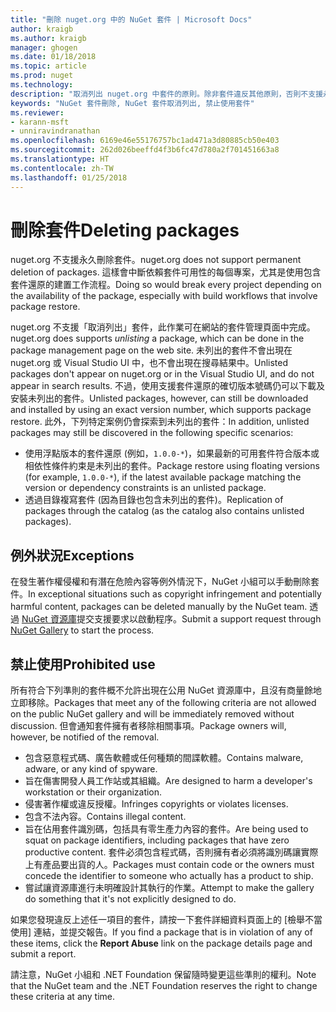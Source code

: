 ```yaml
---
title: "刪除 nuget.org 中的 NuGet 套件 | Microsoft Docs"
author: kraigb
ms.author: kraigb
manager: ghogen
ms.date: 01/18/2018
ms.topic: article
ms.prod: nuget
ms.technology: 
description: "取消列出 nuget.org 中套件的原則。除非套件違反其他原則，否則不支援永久刪除。"
keywords: "NuGet 套件刪除, NuGet 套件取消列出, 禁止使用套件"
ms.reviewer:
- karann-msft
- unniravindranathan
ms.openlocfilehash: 6169e46e55176757bc1ad471a3d80885cb50e403
ms.sourcegitcommit: 262d026beeffd4f3b6fc47d780a2f701451663a8
ms.translationtype: HT
ms.contentlocale: zh-TW
ms.lasthandoff: 01/25/2018
---
```

# <a name="deleting-packages"></a><span data-ttu-id="20678-104">刪除套件</span><span class="sxs-lookup"><span data-stu-id="20678-104">Deleting packages</span></span>

<span data-ttu-id="20678-105">nuget.org 不支援永久刪除套件。</span><span class="sxs-lookup"><span data-stu-id="20678-105">nuget.org does not support permanent deletion of packages.</span></span> <span data-ttu-id="20678-106">這樣會中斷依賴套件可用性的每個專案，尤其是使用包含套件還原的建置工作流程。</span><span class="sxs-lookup"><span data-stu-id="20678-106">Doing so would break every project depending on the availability of the package, especially with build workflows that involve package restore.</span></span>

<span data-ttu-id="20678-107">nuget.org 不支援「取消列出」套件，此作業可在網站的套件管理頁面中完成。</span><span class="sxs-lookup"><span data-stu-id="20678-107">nuget.org does supports *unlisting* a package, which can be done in the package management page on the web site.</span></span> <span data-ttu-id="20678-108">未列出的套件不會出現在 nuget.org 或 Visual Studio UI 中，也不會出現在搜尋結果中。</span><span class="sxs-lookup"><span data-stu-id="20678-108">Unlisted packages don't appear on nuget.org or in the Visual Studio UI, and do not appear in search results.</span></span> <span data-ttu-id="20678-109">不過，使用支援套件還原的確切版本號碼仍可以下載及安裝未列出的套件。</span><span class="sxs-lookup"><span data-stu-id="20678-109">Unlisted packages, however, can still be downloaded and installed by using an exact version number, which supports package restore.</span></span> <span data-ttu-id="20678-110">此外，下列特定案例仍會探索到未列出的套件：</span><span class="sxs-lookup"><span data-stu-id="20678-110">In addition, unlisted packages may still be discovered in the following specific scenarios:</span></span>

- <span data-ttu-id="20678-111">使用浮點版本的套件還原 (例如，`1.0.0-*`)，如果最新的可用套件符合版本或相依性條件約束是未列出的套件。</span><span class="sxs-lookup"><span data-stu-id="20678-111">Package restore using floating versions (for example, `1.0.0-*`), if the latest available package matching the version or dependency constraints is an unlisted package.</span></span>
- <span data-ttu-id="20678-112">透過目錄複寫套件 (因為目錄也包含未列出的套件)。</span><span class="sxs-lookup"><span data-stu-id="20678-112">Replication of packages through the catalog (as the catalog also contains unlisted packages).</span></span>

## <a name="exceptions"></a><span data-ttu-id="20678-113">例外狀況</span><span class="sxs-lookup"><span data-stu-id="20678-113">Exceptions</span></span>

<span data-ttu-id="20678-114">在發生著作權侵權和有潛在危險內容等例外情況下，NuGet 小組可以手動刪除套件。</span><span class="sxs-lookup"><span data-stu-id="20678-114">In exceptional situations such as copyright infringement and potentially harmful content, packages can be deleted manually by the NuGet team.</span></span> <span data-ttu-id="20678-115">透過 [NuGet 資源庫](http://www.nuget.org)提交支援要求以啟動程序。</span><span class="sxs-lookup"><span data-stu-id="20678-115">Submit a support request through [NuGet Gallery](http://www.nuget.org) to start the process.</span></span>

## <a name="prohibited-use"></a><span data-ttu-id="20678-116">禁止使用</span><span class="sxs-lookup"><span data-stu-id="20678-116">Prohibited use</span></span>

<span data-ttu-id="20678-117">所有符合下列準則的套件概不允許出現在公用 NuGet 資源庫中，且沒有商量餘地立即移除。</span><span class="sxs-lookup"><span data-stu-id="20678-117">Packages that meet any of the following criteria are not allowed on the public NuGet gallery and will be immediately removed without discussion.</span></span> <span data-ttu-id="20678-118">但會通知套件擁有者移除相關事項。</span><span class="sxs-lookup"><span data-stu-id="20678-118">Package owners will, however, be notified of the removal.</span></span>

- <span data-ttu-id="20678-119">包含惡意程式碼、廣告軟體或任何種類的間諜軟體。</span><span class="sxs-lookup"><span data-stu-id="20678-119">Contains malware, adware, or any kind of spyware.</span></span>
- <span data-ttu-id="20678-120">旨在傷害開發人員工作站或其組織。</span><span class="sxs-lookup"><span data-stu-id="20678-120">Are designed to harm a developer's workstation or their organization.</span></span>
- <span data-ttu-id="20678-121">侵害著作權或違反授權。</span><span class="sxs-lookup"><span data-stu-id="20678-121">Infringes copyrights or violates licenses.</span></span>
- <span data-ttu-id="20678-122">包含不法內容。</span><span class="sxs-lookup"><span data-stu-id="20678-122">Contains illegal content.</span></span>
- <span data-ttu-id="20678-123">旨在佔用套件識別碼，包括具有零生產力內容的套件。</span><span class="sxs-lookup"><span data-stu-id="20678-123">Are being used to squat on package identifiers, including packages that have zero productive content.</span></span> <span data-ttu-id="20678-124">套件必須包含程式碼，否則擁有者必須將識別碼讓實際上有產品要出貨的人。</span><span class="sxs-lookup"><span data-stu-id="20678-124">Packages must contain code or the owners must concede the identifier to someone who actually has a product to ship.</span></span>
- <span data-ttu-id="20678-125">嘗試讓資源庫進行未明確設計其執行的作業。</span><span class="sxs-lookup"><span data-stu-id="20678-125">Attempt to make the gallery do something that it's not explicitly designed to do.</span></span>

<span data-ttu-id="20678-126">如果您發現違反上述任一項目的套件，請按一下套件詳細資料頁面上的 [檢舉不當使用] 連結，並提交報告。</span><span class="sxs-lookup"><span data-stu-id="20678-126">If you find a package that is in violation of any of these items, click the **Report Abuse** link on the package details page and submit a report.</span></span>

<span data-ttu-id="20678-127">請注意，NuGet 小組和 .NET Foundation 保留隨時變更這些準則的權利。</span><span class="sxs-lookup"><span data-stu-id="20678-127">Note that the NuGet team and the .NET Foundation reserves the right to change these criteria at any time.</span></span>

